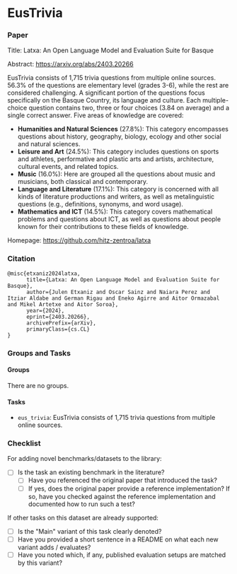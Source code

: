# EusTrivia

### Paper

Title: Latxa: An Open Language Model and Evaluation Suite for Basque

Abstract: https://arxiv.org/abs/2403.20266

EusTrivia consists of 1,715 trivia questions from multiple online sources. 56.3\% of the questions are elementary level (grades 3-6), while the rest are considered challenging. A significant portion of the questions focus specifically on the Basque Country, its language and culture. Each multiple-choice question contains two, three or four choices (3.84 on average) and a single correct answer. Five areas of knowledge are covered:

- **Humanities and Natural Sciences** (27.8%): This category encompasses questions about history, geography, biology, ecology and other social and natural sciences.
- **Leisure and Art** (24.5%): This category includes questions on sports and athletes, performative and plastic arts and artists, architecture, cultural events, and related topics.
- **Music** (16.0%): Here are grouped all the questions about music and musicians, both classical and contemporary.
- **Language and Literature** (17.1%): This category is concerned with all kinds of literature productions and writers, as well as metalinguistic questions (e.g., definitions, synonyms, and word usage).
- **Mathematics and ICT** (14.5%): This category covers mathematical problems and questions about ICT, as well as questions about people known for their contributions to these fields of knowledge.

Homepage: https://github.com/hitz-zentroa/latxa

### Citation

```
@misc{etxaniz2024latxa,
      title={Latxa: An Open Language Model and Evaluation Suite for Basque},
      author={Julen Etxaniz and Oscar Sainz and Naiara Perez and Itziar Aldabe and German Rigau and Eneko Agirre and Aitor Ormazabal and Mikel Artetxe and Aitor Soroa},
      year={2024},
      eprint={2403.20266},
      archivePrefix={arXiv},
      primaryClass={cs.CL}
}
```

### Groups and Tasks

#### Groups

There are no groups.

#### Tasks

* `eus_trivia`: EusTrivia consists of 1,715 trivia questions from multiple online sources.

### Checklist

For adding novel benchmarks/datasets to the library:

* [ ] Is the task an existing benchmark in the literature?
    * [ ] Have you referenced the original paper that introduced the task?
    * [ ] If yes, does the original paper provide a reference implementation? If so, have you checked against the reference implementation and documented how to run such a test?

If other tasks on this dataset are already supported:

* [ ] Is the "Main" variant of this task clearly denoted?
* [ ] Have you provided a short sentence in a README on what each new variant adds / evaluates?
* [ ] Have you noted which, if any, published evaluation setups are matched by this variant?
